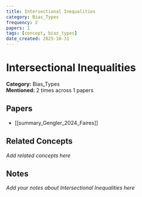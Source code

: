 ```yaml
---
title: Intersectional Inequalities
category: Bias_Types
frequency: 2
papers: 1
tags: [concept, bias_types]
date_created: 2025-10-31
---
```


# Intersectional Inequalities

**Category:** Bias_Types  
**Mentioned:** 2 times across 1 papers

## Papers

- [[summary_Gengler_2024_Faires]]

## Related Concepts

*Add related concepts here*

## Notes

*Add your notes about Intersectional Inequalities here*
